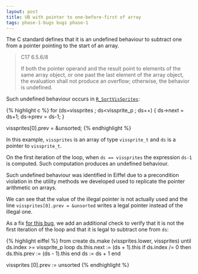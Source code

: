 ```yaml
---
layout: post
title: UB with pointer to one-before-first of array
tags: phase-1-bugs bugs phase-1
---
```

The C standard defines that it is an undefined behaviour to subtract one from
a pointer pointing to the start of an array.

> C17 6.5.6/8
>
> If both the pointer operand and the result point to elements of the same
> array object, or one past the last element of the array object, the evaluation
> shall not produce an overflow; otherwise, the behavior is undefined.


Such undefined behaviour
occurs in
[`R_SortVisSprites`](https://github.com/id-Software/DOOM/blob/77735c3ff0772609e9c8d29e3ce2ab42ff54d20b/linuxdoom-1.10/r_things.c#L787):

{% highlight c %}
for (ds=vissprites ; ds<vissprite_p ; ds++)
{
  ds->next = ds+1;
  ds->prev = ds-1;
}

vissprites[0].prev = &unsorted;
{% endhighlight %}

In this example, `vissprites` is an array of type `vissprite_t` and `ds` is a pointer
to `vissprite_t`.

On the first iteration of the loop, when `ds == vissprites` the
expression `ds-1` is computed. Such computation produces an undefined behaviour.

Such undefined behaviour was identified in Eiffel due to a precondition
violation in the utility methods we developed used to
replicate the pointer arithmetic on arrays.

We can see that the value of the illegal pointer is not actually used and the
line `vissprites[0].prev = &unsorted` writes a legal pointer instead of the illegal
one.

As a fix
[for this bug](https://github.com/imustafin/brie_doom/blob/50f595c05fbbe59509f158bcea390bc908a500e7/brie_doom/render/r_things.e#L268),
we add an additional check to verify that it is not the
first iteration of the loop and that it is legal to subtract one from `ds`:

{% highlight eiffel %}
from
  create ds.make (vissprites.lower, vissprites)
until
  ds.index >= vissprite_p
loop
  ds.this.next := (ds + 1).this
  if ds.index /= 0 then
    ds.this.prev := (ds - 1).this
  end
  ds := ds + 1
end
  
vissprites [0].prev := unsorted
{% endhighlight %}

